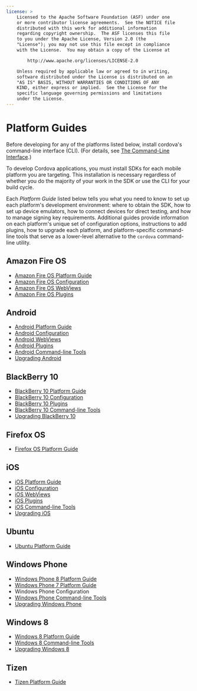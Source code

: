 ```yaml
---
license: >
    Licensed to the Apache Software Foundation (ASF) under one
    or more contributor license agreements.  See the NOTICE file
    distributed with this work for additional information
    regarding copyright ownership.  The ASF licenses this file
    to you under the Apache License, Version 2.0 (the
    "License"); you may not use this file except in compliance
    with the License.  You may obtain a copy of the License at

        http://www.apache.org/licenses/LICENSE-2.0

    Unless required by applicable law or agreed to in writing,
    software distributed under the License is distributed on an
    "AS IS" BASIS, WITHOUT WARRANTIES OR CONDITIONS OF ANY
    KIND, either express or implied.  See the License for the
    specific language governing permissions and limitations
    under the License.
---
```


# Platform Guides

Before developing for any of the platforms listed below, install
cordova's command-line interface (CLI).
(For details, see <a href="../cli/index.html">The Command-Line Interface</a>.)

To develop Cordova applications, you must install SDKs for each mobile
platform you are targeting. This installation is necessary regardless
of whether you do the majority of your work in the SDK or use the CLI
for your build cycle.

Each _Platform Guide_ listed below tells you what you need to know to
set up each platform's development environment: where to obtain the
SDK, how to set up device emulators, how to connect devices for direct
testing, and how to manage signing key requirements.  Additional
guides provide information on each platform's unique set of
configuration options, instructions to add plugins, how to upgrade
each platform, and platform-specific command-line tools that serve as
a lower-level alternative to the `cordova` command-line utility.

## Amazon Fire OS

* <a href="amazonfireos/index.html">Amazon Fire OS Platform Guide</a>
* <a href="amazonfireos/config.html">Amazon Fire OS Configuration</a>
* <a href="amazonfireos/webview.html">Amazon Fire OS WebViews</a>
* <a href="amazonfireos/plugin.html">Amazon Fire OS Plugins</a>

## Android

* <a href="android/index.html">Android Platform Guide</a>
* <a href="android/config.html">Android Configuration</a>
* <a href="android/webview.html">Android WebViews</a>
* <a href="android/plugin.html">Android Plugins</a>
* <a href="android/tools.html">Android Command-line Tools</a>
* <a href="android/upgrading.html">Upgrading Android</a>

## BlackBerry 10

* <a href="blackberry10/index.html">BlackBerry 10 Platform Guide</a>
* <a href="blackberry10/config.html">BlackBerry 10 Configuration</a>
* <a href="blackberry10/plugin.html">BlackBerry 10 Plugins</a>
* <a href="blackberry10/tools.html">BlackBerry 10 Command-line Tools</a>
* <a href="blackberry10/upgrading.html">Upgrading BlackBerry 10</a>

## Firefox OS

* <a href="firefoxos/index.html">Firefox OS Platform Guide</a>

## iOS

* <a href="ios/index.html">iOS Platform Guide</a>
* <a href="ios/config.html">iOS Configuration</a>
* <a href="ios/webview.html">iOS WebViews</a>
* <a href="ios/plugin.html">iOS Plugins</a>
* <a href="ios/tools.html">iOS Command-line Tools</a>
* <a href="ios/upgrading.html">Upgrading iOS</a>

## Ubuntu

* <a href="ubuntu/index.html">Ubuntu Platform Guide</a>

## Windows Phone

* <a href="wp8/index.html">Windows Phone 8 Platform Guide</a>
* <a href="wp7/index.html">Windows Phone 7 Platform Guide</a>
* Windows Phone Configuration
* <a href="wp8/tools.html">Windows Phone Command-line Tools</a>
* <a href="wp8/upgrading.html">Upgrading Windows Phone</a>

## Windows 8

* <a href="win8/index.html">Windows 8 Platform Guide</a>
* <a href="win8/tools.html">Windows 8 Command-line Tools</a>
* <a href="win8/upgrading.html">Upgrading Windows 8</a>

## Tizen

* <a href="tizen/index.html">Tizen Platform Guide</a>

